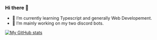 ### Hi there 👋

<!--
**defnot001/defnot001** is a ✨ _special_ ✨ repository because its `README.md` (this file) appears on your GitHub profile.

Here are some ideas to get you started:

- 🔭 I’m currently working on ...
- 🌱 I’m currently learning ...
- 👯 I’m looking to collaborate on ...
- 🤔 I’m looking for help with ...
- 💬 Ask me about ...
- 📫 How to reach me: ...
- 😄 Pronouns: ...
- ⚡ Fun fact: ...
-->

- 🌱 I’m currently learning Typescript and generally Web Developement.
- 🔭 I’m mainly working on my two discord bots.

[![My GitHub stats](https://github-readme-stats.vercel.app/api?username=defnot001)](https://github.com/anuraghazra/github-readme-stats)
